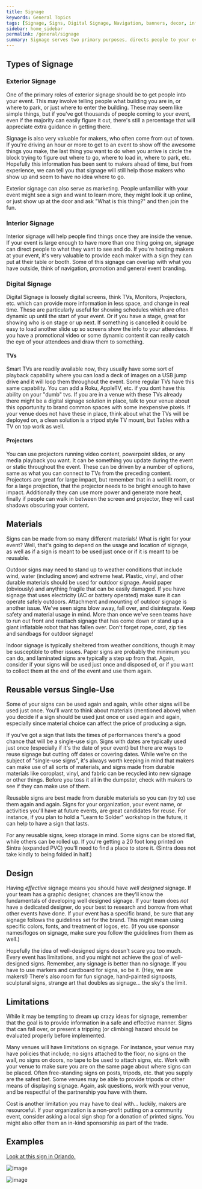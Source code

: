 ```yaml
---
title: Signage
keywords: General Topics
tags: [Signage, Signs, Digital Signage, Navigation, banners, decor, informational]
sidebar: home_sidebar
permalink: /general/signage
summary: Signage serves two primary purposes, directs people to your event (in the form of outdoor, sometimes off-site signage) and directs people around your event (in the form of on-site signage.) Signage to your event may include billboards, yard signs, and banners. Typically you&#39;ll need to work with the venue in regards to signage. Some venues have strict policies about what can be placed where, and may even need to approve artwork and verbiage.
---
```

## Types of Signage

### Exterior Signage

One of the primary roles of exterior signage should be to get people into your event. This may involve telling people what building you are in, or where to park, or just where to enter the building. These may seem like simple things, but if you&#39;ve got thousands of people coming to your event, even if the majority can easily figure it out, there&#39;s still a percentage that will appreciate extra guidance in getting there.

Signage is also very valuable for makers, who often come from out of town. If you&#39;re driving an hour or more to get to an event to show off the awesome things you make, the last thing you want to do when you arrive is circle the block trying to figure out where to go, where to load in, where to park, etc. Hopefully this information has been sent to makers ahead of time, but from experience, we can tell you that signage will still help those makers who show up and seem to have no idea where to go.

Exterior signage can also serve as marketing. People unfamiliar with your event might see a sign and want to learn more, they might look it up online, or just show up at the door and ask &quot;What is this thing?&quot; and then join the fun.

### Interior Signage

Interior signage will help people find things once they are inside the venue. If your event is large enough to have more than one thing going on, signage can direct people to what they want to see and do. If you&#39;re hosting makers at your event, it&#39;s very valuable to provide each maker with a sign they can put at their table or booth. Some of this signage can overlap with what you have outside, think of navigation, promotion and general event branding.

### Digital Signage

Digital Signage is loosely digital screens, think TVs, Monitors, Projectors, etc. which can provide more information in less space, and change in real time. These are particularly useful for showing schedules which are often dynamic up until the start of your event. Or if you have a stage, great for showing who is on stage or up next. If something is cancelled it could be easy to load another slide up so screens show the info to your attendees. If you have a promotional video or some dynamic content it can really catch the eye of your attendees and draw them to something.

#### TVs

Smart TVs are readily available now, they usually have some sort of playback capability where you can load a deck of images on a USB jump drive and it will loop them throughout the event. Some regular TVs have this same capability. You can add a Roku, AppleTV, etc. if you dont have this ability on your &quot;dumb&quot; tvs. If you are in a venue with these TVs already there might be a digital signage solution in place, talk to your venue about this opportunity to brand common spaces with some inexpensive pixels. If your venue does not have these in place, think about what the TVs will be deployed on, a clean solution is a tripod style TV mount, but Tables with a TV on top work as well.

#### Projectors

You can use projectors running video content, powerpoint slides, or any media playback you want. It can be something you update during the event or static throughout the event. These can be driven by a number of options, same as what you can connect to TVs from the preceding content. Projectors are great for large impact, but remember that in a well lit room, or for a large projection, that the projector needs to be bright enough to have impact. Additionally they can use more power and generate more heat, finally if people can walk in between the screen and projector, they will cast shadows obscuring your content.

## Materials

Signs can be made from so many different materials! What is right for your event? Well, that&#39;s going to depend on the usage and location of signage, as well as if a sign is meant to be used just once or if it is meant to be reusable.

Outdoor signs may need to stand up to weather conditions that include wind, water (including snow) and extreme heat. Plastic, vinyl, and other durable materials should be used for outdoor signage. Avoid paper (obviously) and anything fragile that can be easily damaged. If you have signage that uses electricity (AC or battery operated) make sure it can operate safely outdoors. Attachment and mounting of outdoor signage is another issue. We&#39;ve seen signs blow away, fall over, and disintegrate. Keep safety and material usage in mind. More than once we&#39;ve seen teams have to run out front and reattach signage that has come down or stand up a giant inflatable robot that has fallen over. Don&#39;t forget rope, cord, zip ties and sandbags for outdoor signage!

Indoor signage is typically sheltered from weather conditions, though it may be susceptible to other issues. Paper signs are probably the minimum you can do, and laminated signs are typically a step up from that. Again, consider if your signs will be used just once and disposed of, or if you want to collect them at the end of the event and use them again.

## Reusable versus Single-Use

Some of your signs can be used again and again, while other signs will be used just once. You&#39;ll want to think about materials (mentioned above) when you decide if a sign should be used just once or used again and again, especially since material choice can affect the price of producing a sign.

If you&#39;ve got a sign that lists the times of performances there&#39;s a good chance that will be a single-use sign. Signs with dates are typically used just once (especially if it&#39;s the date of your event) but there are ways to reuse signage but cutting off dates or covering dates. While we&#39;re on the subject of &quot;single-use signs&quot;, it&#39;s always worth keeping in mind that makers can make use of all sorts of materials, and signs made from durable materials like coroplast, vinyl, and fabric can be recycled into new signage or other things. Before you toss it all in the dumpster, check with makers to see if they can make use of them.

Reusable signs are best made from durable materials so you can (try to) use them again and again. Signs for your organization, your event name, or activities you&#39;ll have at future events, are great candidates for reuse. For instance, if you plan to hold a &quot;Learn to Solder&quot; workshop in the future, it can help to have a sign that lasts.

For any reusable signs, keep storage in mind. Some signs can be stored flat, while others can be rolled up. If you&#39;re getting a 20 foot long printed on Sintra (expanded PVC) you&#39;ll need to find a place to store it. (Sintra does not take kindly to being folded in half.)

## Design

Having _effective_ signage means you should have _well designed_ signage. If your team has a graphic designer, chances are they&#39;ll know the fundamentals of developing well designed signage. If your team does _not_ have a dedicated designer, do your best to research and borrow from what other events have done. If your event has a specific brand, be sure that any signage follows the guidelines set for the brand. This might mean using specific colors, fonts, and treatment of logos, etc. (If you use sponsor names/logos on signage, make sure you follow the guidelines from them as well.)

Hopefully the idea of well-designed signs doesn&#39;t scare you too much. Every event has limitations, and you might not achieve the goal of well-designed signs. Remember, any signage is better than no signage. If you have to use markers and cardboard for signs, so be it. (Hey, we are makers!) There&#39;s also room for fun signage, hand-painted signposts, sculptural signs, strange art that doubles as signage… the sky&#39;s the limit.

## Limitations

While it may be tempting to dream up crazy ideas for signage, remember that the goal is to provide information in a safe and effective manner. Signs that can fall over, or present a tripping (or climbing) hazard should be evaluated properly before implemented.

Many venues will have limitations on signage. For instance, your venue may have policies that include; no signs attached to the floor, no signs on the wall, no signs on doors, no tape to be used to attach signs, etc. Work with your venue to make sure you are on the same page about where signs can be placed. Often free-standing signs on posts, tripods, etc. that you supply are the safest bet. Some venues may be able to provide tripods or other means of displaying signage. Again, ask questions, work with your venue, and be respectful of the partnership you have with them.

Cost is another limitation you may have to deal with… luckily, makers are resourceful. If your organization is a non-profit putting on a community event, consider asking a local sign shop for a donation of printed signs. You might also offer them an in-kind sponsorship as part of the trade.

## Examples

[Look at this sign in Orlando.](https://www.flickr.com/photos/iancole/49141666436/in/pool-makerfaireorlando/)

![image]({{site.baseurl}}/images/general/MakerFaireOrlandoSignage.jpg)

![image]({{site.baseurl}}/images/general/IMG_20190615_085356.jpg)


